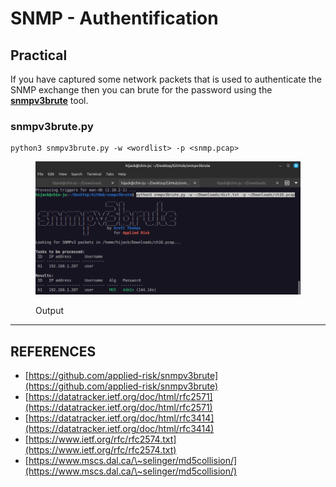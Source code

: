 # SNMP - Authentification

## Practical

If you have captured some network packets that is used to authenticate the SNMP exchange then you can brute for the password using the [**snmpv3brute**](https://github.com/applied-risk/snmpv3brute) tool.

### snmpv3brute.py

```
python3 snmpv3brute.py -w <wordlist> -p <snmp.pcap>
```

<figure><img src="../../.gitbook/assets/image (2) (1) (1).png" alt=""><figcaption><p>Output</p></figcaption></figure>



***

## REFERENCES

* [https://github.com/applied-risk/snmpv3brute](https://github.com/applied-risk/snmpv3brute)
* [https://datatracker.ietf.org/doc/html/rfc2571](https://datatracker.ietf.org/doc/html/rfc2571)
* [https://datatracker.ietf.org/doc/html/rfc3414](https://datatracker.ietf.org/doc/html/rfc3414)
* [https://www.ietf.org/rfc/rfc2574.txt](https://www.ietf.org/rfc/rfc2574.txt)
* [https://www.mscs.dal.ca/\~selinger/md5collision/](https://www.mscs.dal.ca/\~selinger/md5collision/)


